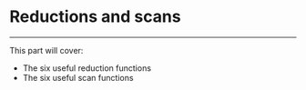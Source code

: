 # Reductions and scans
---

This part will cover:
- The six useful reduction functions
- The six useful scan functions
